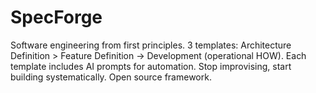 # SpecForge
Software engineering from first principles. 3 templates: Architecture Definition > Feature Definition → Development (operational HOW). Each template includes AI prompts for automation. Stop improvising, start building systematically. Open source framework.
